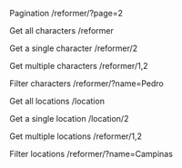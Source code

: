 Pagination
/reformer/?page=2

Get all characters
/reformer

Get a single character
/reformer/2

Get multiple characters
/reformer/1,2

Filter characters
/reformer/?name=Pedro


Get all locations
/location

Get a single location
/location/2

Get multiple locations
/reformer/1,2

Filter locations
/reformer/?name=Campinas 





